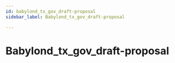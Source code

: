```yaml
---
id: babylond_tx_gov_draft-proposal
sidebar_label: Babylond_tx_gov_draft-proposal

---
```


# Babylond_tx_gov_draft-proposal